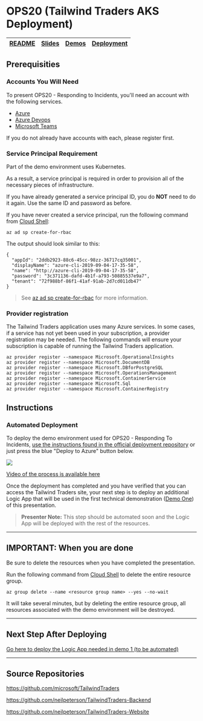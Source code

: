 # OPS20 (Tailwind Traders AKS Deployment)

| [README](/ops20/README.md) | [Slides](/ops20/slides/README.md) | [Demos](/ops20/demos/README.md) | [Deployment](/ops20/deployment/README.md) | 
|--------|-------|------------|-----------|

## Prerequisities

### Accounts You Will Need

To present OPS20 - Responding to Incidents, you'll need an account with the following services.

- [Azure](../tools/README.md)
- [Azure Devops](../tools/README.md)
- [Microsoft Teams](../tools/README.md)

If you do not already have accounts with each, please register first.

### Service Principal Requirement

Part of the demo environment uses Kubernetes. 

As a result, a service principal is required in order to provision all of the necessary pieces of infrastructure.

If you have already generated a service principal ID, you do **NOT** need to do it again. Use the same ID and password as before.

If you have never created a service principal, run the following command from [Cloud Shell](https://shell.azure.com):

``` az cli
az ad sp create-for-rbac
```

The output should look similar to this:

``` az cli
{
  "appId": "2ddb2923-88c6-45cc-98zz-36717cq35001",
  "displayName": "azure-cli-2019-09-04-17-35-58",
  "name": "http://azure-cli-2019-09-04-17-35-58",
  "password": "3c371136-dafd-4b1f-a793-50885537e9a7",
  "tenant": "72f988bf-86f1-41af-91ab-2d7cd011db47"
}
```

>See [az ad sp create-for-rbac](https://docs.microsoft.com/en-us/cli/azure/ad/sp?WT.mc_id=none-github-nepeters&view=azure-cli-latest#az-ad-sp-create-for-rbac) for more information.

### Provider registration

The Tailwind Traders application uses many Azure services. In some cases, if a service has not yet been used in your subscription, a provider registration may be needed. The following commands will ensure your subscription is capable of running the Tailwind Traders application.

``` az cli
az provider register --namespace Microsoft.OperationalInsights
az provider register --namespace Microsoft.DocumentDB
az provider register --namespace Microsoft.DBforPostgreSQL
az provider register --namespace Microsoft.OperationsManagement
az provider register --namespace Microsoft.ContainerService
az provider register --namespace Microsoft.Sql
az provider register --namespace Microsoft.ContainerRegistry
```

## Instructions

### Automated Deployment

To deploy the demo environment used for OPS20 - Responding To Incidents, [use the instructions found in the official deployment repository](https://github.com/microsoft/ignite-learning-paths/tree/master/ops/ops20) or just press the blue "Deploy to Azure" button below.

<a href="https://portal.azure.com/#create/Microsoft.Template/uri/https%3A%2F%2Fraw.githubusercontent.com%2Fneilpeterson%2Ftailwind-reference-deployment%2Fmaster%2Fdeployment-artifacts-aks%2Fazuredeploy.json" target="_blank">
    <img src="http://azuredeploy.net/deploybutton.png"/>
</a>

[Video of the process is available here](https://globaleventcdn.blob.core.windows.net/assets/ops/ops20/video/00_Deployment.mp4)

Once the deployment has completed and you have verified that you can access the Tailwind Traders site, your next step is to deploy an additional Logic App that will be used in the first technical demonstration ([Demo One](demos/01/README.md)) of this presentation.

>**Presenter Note:** This step should be automated soon and the Logic App will be deployed with the rest of the resources.

---

## **IMPORTANT:** When you are done

Be sure to delete the resources when you have completed the presentation.

Run the following command from [Cloud Shell](https://shell.azure.com) to delete the entire resource group.

``` az cli
az group delete --name <resource group name> --yes --no-wait
```

It will take several minutes, but by deleting the entire resource group, all resources associated with the demo environment will be destroyed.

---

## Next Step After Deploying

[Go here to deploy the Logic App needed in demo 1 (to be automated)](../deployment/logic_apps/README.md)

---

## Source Repositories

https://github.com/microsoft/TailwindTraders

https://github.com/neilpeterson/TailwindTraders-Backend

https://github.com/neilpeterson/TailwindTraders-Website
